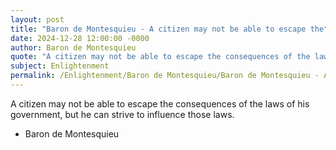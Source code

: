 ```yaml
---
layout: post
title: "Baron de Montesquieu - A citizen may not be able to escape the"
date: 2024-12-28 12:00:00 -0000
author: Baron de Montesquieu
quote: "A citizen may not be able to escape the consequences of the laws of his government, but he can strive to influence those laws."
subject: Enlightenment
permalink: /Enlightenment/Baron de Montesquieu/Baron de Montesquieu - A citizen may not be able to escape the
---
```


A citizen may not be able to escape the consequences of the laws of his government, but he can strive to influence those laws.

- Baron de Montesquieu
